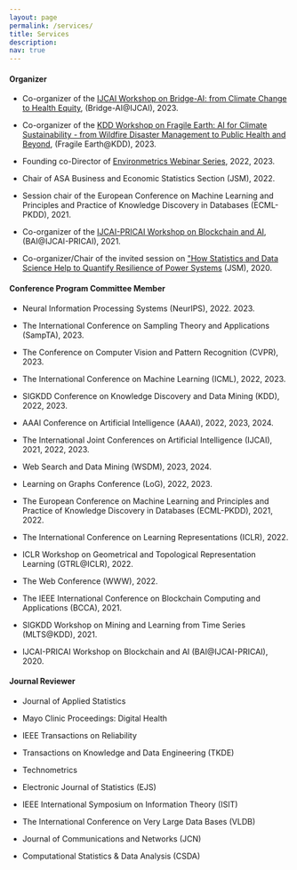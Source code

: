 ```yaml
---
layout: page
permalink: /services/
title: Services
description:
nav: true
---
```


#### Organizer
- Co-organizer of the [IJCAI Workshop on Bridge-AI: from Climate Change to Health Equity]([https://blockchaindataanalytics.github.io/IJCAI2020/index.html](https://sites.google.com/view/bridgeai/home)), (Bridge-AI@IJCAI), 2023.

- Co-organizer of the [KDD Workshop on Fragile Earth: AI for Climate Sustainability - from Wildfire Disaster Management to Public Health and Beyond](https://ai4good.org/fragile-earth-2023/), (Fragile Earth@KDD), 2023.

- Founding co-Director of [Environmetrics Webinar Series](https://www.environmetrics.xyz/), 2022, 2023.

- Chair of ASA Business and Economic Statistics Section (JSM), 2022.

- Session chair of the European Conference on Machine Learning and Principles and Practice of Knowledge Discovery in Databases (ECML-PKDD), 2021.

- Co-organizer of the [IJCAI-PRICAI Workshop on Blockchain and AI](https://blockchaindataanalytics.github.io/IJCAI2020/index.html), (BAI@IJCAI-PRICAI), 2021.

- Co-organizer/Chair of the invited session on ["How Statistics and Data Science Help to Quantify Resilience of Power Systems](https://ww2.amstat.org/meetings/jsm/2020/onlineprogram/ActivityDetails.cfm?sessionid=219408) (JSM), 2020.


#### Conference Program Committee Member
- Neural Information Processing Systems (NeurIPS), 2022. 2023.

- The International Conference on Sampling Theory and Applications (SampTA), 2023.
 
- The Conference on Computer Vision and Pattern Recognition (CVPR), 2023.

- The International Conference on Machine Learning (ICML), 2022, 2023.

- SIGKDD Conference on Knowledge Discovery and Data Mining (KDD), 2022, 2023.

- AAAI Conference on Artificial Intelligence (AAAI), 2022, 2023, 2024.

- The International Joint Conferences on Artificial Intelligence (IJCAI), 2021, 2022, 2023.

- Web Search and Data Mining (WSDM), 2023, 2024.

- Learning on Graphs Conference (LoG), 2022, 2023.

- The European Conference on Machine Learning and Principles and Practice of Knowledge Discovery in Databases (ECML-PKDD), 2021, 2022.

- The International Conference on Learning Representations (ICLR), 2022.

- ICLR Workshop on Geometrical and Topological Representation Learning (GTRL@ICLR), 2022.

- The Web Conference (WWW), 2022.

- The IEEE International Conference on Blockchain Computing and Applications (BCCA), 2021.

- SIGKDD Workshop on Mining and Learning from Time Series (MLTS@KDD), 2021.

- IJCAI-PRICAI Workshop on Blockchain and AI (BAI@IJCAI-PRICAI), 2020.


#### Journal Reviewer
- Journal of Applied Statistics
  
- Mayo Clinic Proceedings: Digital Health
  
- IEEE Transactions on Reliability
  
- Transactions on Knowledge and Data Engineering (TKDE)

- Technometrics

- Electronic Journal of Statistics (EJS)

- IEEE International Symposium on Information Theory (ISIT)

- The International Conference on Very Large Data Bases (VLDB)

- Journal of Communications and Networks (JCN)

- Computational Statistics & Data Analysis (CSDA)
